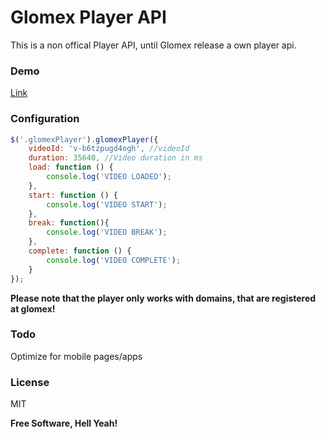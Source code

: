 # Glomex Player API

This is a non offical Player API, until Glomex release a own player api. 

### Demo
[Link](https://lukas-vollmer.github.io/glomex-player-api/index.html)

### Configuration


```js
$('.glomexPlayer').glomexPlayer({
    videoId: 'v-b6tzpugd4ogh', //videoId
    duration: 35640, //Video duration in ms
    load: function () {
        console.log('VIDEO LOADED');
    },
    start: function () {
        console.log('VIDEO START');
    },
    break: function(){
        console.log('VIDEO BREAK');
    },
    complete: function () {
        console.log('VIDEO COMPLETE');
    }
});
```
**Please note that the player only works with domains, that are registered at glomex!**

### Todo

Optimize for mobile pages/apps

### License

MIT


**Free Software, Hell Yeah!**
